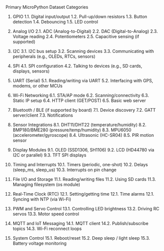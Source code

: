 Primary MicroPython Dataset Categories

1. GPIO
1.1. Digital input/output
1.2. Pull-up/down resistors
1.3. Button detection
1.4. Debouncing
1.5. LED control

2. Analog I/O
2.1. ADC (Analog-to-Digital)
2.2. DAC (Digital-to-Analog)
2.3. Voltage reading
2.4. Potentiometers
2.5. Capacitive sensing (if supported)

3. I2C
3.1. I2C bus setup
3.2. Scanning devices
3.3. Communicating with peripherals (e.g., OLEDs, RTCs, sensors)

4. SPI
4.1. SPI configuration
4.2. Talking to devices (e.g., SD cards, displays, sensors)

5. UART (Serial)
5.1. Reading/writing via UART
5.2. Interfacing with GPS, modems, or other MCUs

6. Wi-Fi Networking
6.1. STA/AP mode
6.2. Scanning/connectivity
6.3. Static IP setup
6.4. HTTP client (GET/POST)
6.5. Basic web server

7. Bluetooth / BLE (if supported by board)
7.1. Device discovery
7.2. GATT server/client
7.3. Notifications

8. Sensor Integrations
8.1. DHT11/DHT22 (temperature/humidity)
8.2. BMP180/BME280 (pressure/temp/humidity)
8.3. MPU6050 (accelerometer/gyroscope)
8.4. Ultrasonic (HC-SR04)
8.5. PIR motion sensor

9. Display Modules
9.1. OLED (SSD1306, SH1106)
9.2. LCD (HD44780 via I2C or parallel)
9.3. TFT SPI displays

10. Timing and Interrupts
10.1. Timers (periodic, one-shot)
10.2. Delays (sleep_ms, sleep_us)
10.3. Interrupts on pin change

11. File I/O and Storage
11.1. Reading/writing files
11.2. Using SD cards
11.3. Managing filesystem (os module)

12. Real-Time Clock (RTC)
12.1. Setting/getting time
12.1. Time alarms
12.1. Syncing with NTP (via Wi-Fi)

13. PWM and Servo Control
13.1. Controlling LED brightness
13.2. Driving RC servos
13.3. Motor speed control

14. MQTT and IoT Messaging
14.1. MQTT client
14.2. Publish/subscribe topics
14.3. Wi-Fi reconnect loops

15. System Control
15.1. Reboot/reset
15.2. Deep sleep / light sleep
15.3. Battery voltage monitoring
